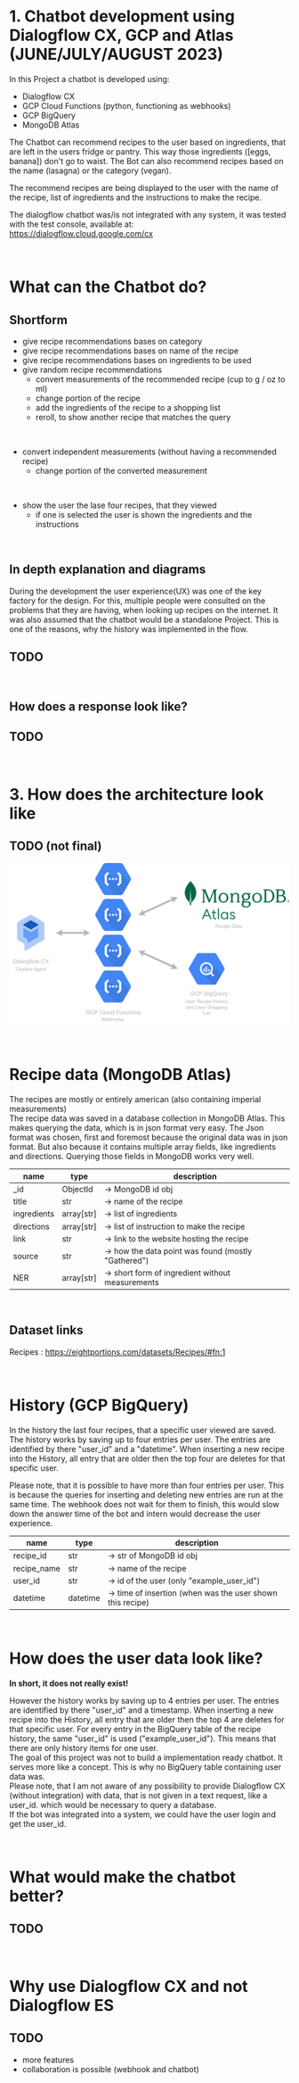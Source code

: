 # 1. Chatbot development using Dialogflow CX, GCP and Atlas (JUNE/JULY/AUGUST 2023)

In this Project a chatbot is developed using: 
- Dialogflow CX
- GCP Cloud Functions (python, functioning as webhooks)
- GCP BigQuery
- MongoDB Atlas  

The Chatbot can recommend recipes to the user based on ingredients, that are left in the users fridge or pantry.
This way those ingredients ([eggs, banana]) don't go to waist. The Bot can also recommend recipes based on the name (lasagna) or the category (vegan).

The recommend recipes are being displayed to the user with the name of the recipe, list of ingredients and the instructions to make the recipe. 

The dialogflow chatbot was/is not integrated with any system, it was tested with the test console, available at: <br>
https://dialogflow.cloud.google.com/cx

<br>

# What can the Chatbot do?

## Shortform 
- give recipe recommendations bases on category
- give recipe recommendations bases on name of the recipe
- give recipe recommendations bases on ingredients to be used
- give random recipe recommendations
    - convert measurements of the recommended recipe (cup to g / oz to ml)
    - change portion of the recipe
    - add the ingredients of the recipe to a shopping list
    - reroll, to show another recipe that matches the query 

<br>

- convert independent measurements (without having a recommended recipe)
    - change portion of the converted measurement

<br>

- show the user the lase four recipes, that they viewed
    - if one is selected the user is shown the ingredients and the instructions

<br>

## In depth explanation and diagrams

During the development the user experience(UX) was one of the key factory for the design.
For this, multiple people were consulted on the problems that they are having, when looking up recipes on the internet.
It was also assumed that the chatbot would be a standalone Project. This is one of the reasons, why the history was implemented in the flow.

## TODO

<br>

## How does a response look like? 

## TODO

<br>

# 3. How does the architecture look like

## TODO (not final)
![plot](architecture.png)

<br>

# Recipe data (MongoDB Atlas)

The recipes are mostly or entirely american (also containing imperial measurements) <br>
The recipe data was saved in a database collection in MongoDB Atlas. This makes querying the data, which is in json format very easy.
The Json format was chosen, first and foremost because the original data was in json format. But also because it contains multiple array fields, like ingredients and directions. Querying those fields in MongoDB works very well. 

| name        | type       | description                                                                  |
|-------------|------------|------------------------------------------------------------------------------|
| _id         | ObjectId   | -> MongoDB id obj                                                            |
| title       | str        | -> name of the recipe                                                        |
| ingredients | array[str] | -> list of ingredients                                                       |
| directions  | array[str] | -> list of instruction to make the recipe                                    |
| link        | str        | -> link to the website hosting the recipe                                    |
| source      | str        | -> how the data point was found (mostly "Gathered")                          |
| NER         | array[str] | -> short form of ingredient without measurements                             |

<br>

## Dataset links

Recipes : https://eightportions.com/datasets/Recipes/#fn:1<br>

<br>

# History (GCP BigQuery)

In the history the last four recipes, that a specific user viewed are saved.<br>
The history works by saving up to four entries per user. The entries are identified by there "user_id" and a "datetime". When inserting a new recipe into the History, all entry that are older then the top four are deletes for that specific user.

Please note, that it is possible to have more than four entries per user. This is because the queries for inserting and deleting new entries are run at the same time. The webhook does not wait for them to finish, this would slow down the answer time of the bot and intern would decrease the user experience. 

| name        | type       | description                                                                  |
|-------------|------------|------------------------------------------------------------------------------|
| recipe_id   | str        | -> str of MongoDB id obj                                                     |
| recipe_name | str        | -> name of the recipe                                                        |
| user_id     | str        | -> id of the user (only "example_user_id")                                   |
| datetime    | datetime   | -> time of insertion (when was the user shown this recipe)                   |

<br>

# How does the user data look like?

<strong> In short, it does not really exist! </strong>

However the history works by saving up to 4 entries per user. The entries are identified by there "user_id" and a timestamp. When inserting a new recipe into the History, all entry that are older then the top 4 are deletes for that specific user.
For every entry in the BigQuery table of the recipe history, the same "user_id" is used ("example_user_id"). This means that there are only history items for one user. <br>
The goal of this project was not to build a implementation ready chatbot. It serves more like a concept. This is why no BigQuery table containing user data was.<br>
Please note, that I am not aware of any possibility to provide Dialogflow CX (without integration) with data, that is not given in a text request, like a user_id. which would be necessary to query a database.<br>
If the bot was integrated into a system, we could have the user login and get the user_id.<br>

<br>

# What would make the chatbot better?

## TODO

<br>

# Why use Dialogflow CX and not Dialogflow ES
## TODO
- more features
- collaboration is possible (webhook and chatbot)

<br>